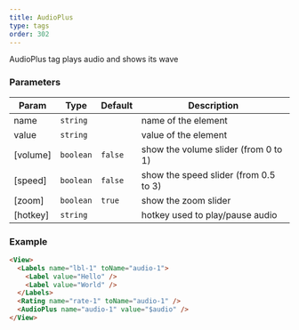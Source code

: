 ```yaml
---
title: AudioPlus
type: tags
order: 302
---
```


AudioPlus tag plays audio and shows its wave

### Parameters

| Param | Type | Default | Description |
| --- | --- | --- | --- |
| name | <code>string</code> |  | name of the element |
| value | <code>string</code> |  | value of the element |
| [volume] | <code>boolean</code> | <code>false</code> | show the volume slider (from 0 to 1) |
| [speed] | <code>boolean</code> | <code>false</code> | show the speed slider (from 0.5 to 3) |
| [zoom] | <code>boolean</code> | <code>true</code> | show the zoom slider |
| [hotkey] | <code>string</code> |  | hotkey used to play/pause audio |

### Example
```html
<View>
  <Labels name="lbl-1" toName="audio-1">
    <Label value="Hello" />
    <Label value="World" />
  </Labels>
  <Rating name="rate-1" toName="audio-1" />
  <AudioPlus name="audio-1" value="$audio" />
</View>
```
